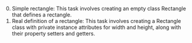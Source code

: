 0. Simple rectangle: This task involves creating an empty class Rectangle that defines a rectangle.
1. Real definition of a rectangle: This task involves creating a Rectangle class with private instance attributes for width and height, along with their property setters and getters.
